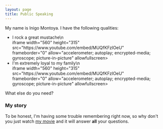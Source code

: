 ```yaml
---
layout: page
title: Public Speaking
---
```


My name is Inigo Montoya. I have the following qualities:

- I rock a great mustache\n
    <div id="html1" markdown="0">
    iframe width="560" height="315" src="https://www.youtube.com/embed/MUQfKFzIOeU"
    frameborder="0"
    allow="accelerometer; autoplay; encrypted-media; gyroscope; picture-in-picture"
    allowfullscreen>
    </iframe>
    </div>
- I'm extremely loyal to my family\n
    <div id="html2" markdown="0">
    iframe width="560" height="315" src="https://www.youtube.com/embed/MUQfKFzIOeU"
    frameborder="0"
    allow="accelerometer; autoplay; encrypted-media; gyroscope; picture-in-picture"
    allowfullscreen>
    </iframe>
    </div>

What else do you need?

### My story

To be honest, I'm having some trouble remembering right now, so why don't you just watch [my movie](https://en.wikipedia.org/wiki/The_Princess_Bride_%28film%29) and it will answer **all** your questions.

